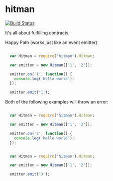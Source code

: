 hitman
======

[![Build Status](https://travis-ci.org/bthesorceror/hitman.png?branch=master)](undefined)

It's all about fulfilling contracts.

Happy Path (works just like an event emitter)

```javascript

  var Hitman = require('hitman').Hitman;

  var emitter = new Hitman(['1', '2']);

  emitter.on('1', function() {
    console.log('hello world');
  });

  emitter.emit('1');

```

Both of the following examples will throw an error:

```javascript

  var Hitman = require('hitman').Hitman;

  var emitter = new Hitman(['1', '2']);

  emitter.on('3', function() {
    console.log('hello world');
  });

```

```javascript

  var Hitman = require('hitman').Hitman;

  var emitter = new Hitman(['1', '2']);

  emitter.emit('3');

```
